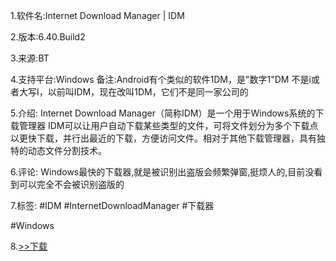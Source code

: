 1.软件名:Internet Download Manager | IDM

2.版本:6.40.Build2

3.来源:BT

4.支持平台:Windows
备注:Android有个类似的软件1DM，是"数字1"DM 不是i或者大写I，以前叫IDM，现在改叫1DM，它们不是同一家公司的

5.介绍:
Internet Download Manager（简称IDM）是一个用于Windows系统的下载管理器
IDM可以让用户自动下载某些类型的文件，可将文件划分为多个下载点以更快下载，并行出最近的下载，方便访问文件。相对于其他下载管理器，具有独特的动态文件分割技术。

6.评论:
Windows最快的下载器,就是被识别出盗版会频繁弹窗,挺烦人的,目前没看到可以完全不会被识别盗版的

7.标签: 
#IDM #InternetDownloadManager #下载器

#Windows

8.[>>下载](https://t.me/GoojoeShare/20)